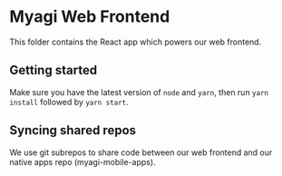 # Myagi Web Frontend

This folder contains the React app which powers our web frontend.

## Getting started

Make sure you have the latest version of `node` and `yarn`, then run `yarn install` followed
by `yarn start`.

## Syncing shared repos

We use git subrepos to share code between our web frontend and our native apps repo (myagi-mobile-apps).
